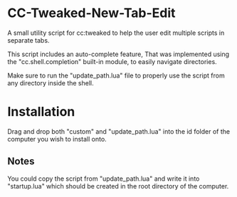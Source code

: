 # CC-Tweaked-New-Tab-Edit
A small utility script for cc:tweaked to help the user edit multiple scripts in separate tabs.

This script includes an auto-complete feature, That was implemented using the "cc.shell.completion" built-in module, to easily navigate directories.

Make sure to run the "update_path.lua" file to properly use the script from any directory inside the shell.

# Installation

Drag and drop both "custom" and "update_path.lua" into the id folder of the computer you wish to install onto.

## Notes
You could copy the script from "update_path.lua" and write it into "startup.lua" which should be created in the root directory of the computer.
